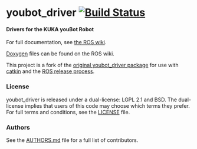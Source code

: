 youbot_driver [![Build Status](https://api.travis-ci.org/WPI-RAIL/youbot_driver.png)](https://travis-ci.org/WPI-RAIL/youbot_driver)
=============

#### Drivers for the KUKA youBot Robot
For full documentation, see [the ROS wiki](http://ros.org/wiki/youbot_driver).

[Doxygen](http://ros.org/doc/groovy/api/youbot_driver/html/) files can be found on the ROS wiki.

This project is a fork of the [original youbot_driver package](https://github.com/youbot/youbot_driver) for use with [catkin](http://www.ros.org/wiki/catkin) and the [ROS release process](http://www.ros.org/wiki/bloom/).

### License
youbot_driver is released under a dual-license: LGPL 2.1 and BSD. The dual-license implies that users of this code may choose which terms they prefer. For full terms and conditions, see the [LICENSE](LICENSE) file.

### Authors
See the [AUTHORS.md](AUTHORS.md) file for a full list of contributors.
